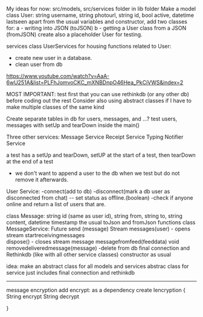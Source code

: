 My ideas for now:
src/models, src/services folder in lib folder
Make a model class User:
string username, string photourl, string id, bool active, datetime lastseen
apart from the usual variables and constructor, add two classes for:
a - writing into JSON (toJSON)
b - getting a User class from a JSON (fromJSON)
create also a placeholder User for testing.

services class UserServices for housing functions related to User:
- create new user in a database.
- clean user from db

https://www.youtube.com/watch?v=AaA-6wU251A&list=PLFhJomvoCKC_mXNBDnpO46Hea_PkCiVWS&index=2

MOST IMPORTANT: test first that you can use rethinkdb (or any other db) before coding out the rest
Consider also using abstract classes if I have to make multiple classes of the same kind

Create separate tables in db for users, messages, and ...?
test users, messages with setUp and tearDown inside the main()

Three other services: 
Message Service
Receipt Service
Typing Notifier Service

a test has a setUp and tearDown, setUP at the start of a test, then tearDown at the end of a test
- we don't want to append a user to the db when we test but do not remove it afterwards.

User Service:
-connect(add to db)
-disconnect(mark a db user as disconnected from chat)
-- set status as offline.(boolean)
-check if anyone online and return a list of users that are.

class Message: 
string id (same as user id), string from, string to, string content, datetime timestamp
the usual toJson and fromJson functions
class MessageService:
Future<bool> send (message)
Stream<Message> messages(user) - opens stream
startreceivingmessages  
dispose() - closes stream
message messagefromfeed(feeddata)
void removedeliveredmessage(message) -delete from db
final connection and Rethinkdb (like with all other service classes)
constructor as usual

idea: make an abstract class for all models and services
abstrac class for service just includes final connection and rethinkdb

----

message encryption
add encrypt: as a dependency
create Iencryption
{
    String encrypt
    String decrypt

}